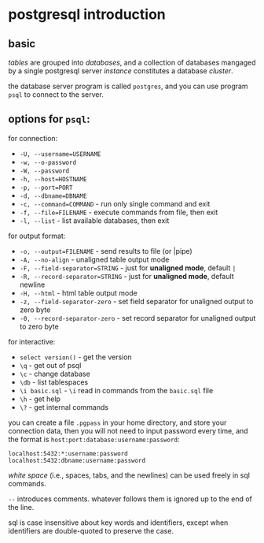 # postgresql introduction

## basic

*tables* are grouped into *databases*, and a collection of databases mangaged by a single postgresql server *instance* constitutes a database *cluster*.

the database server program is called `postgres`, and you can use program `psql` to connect to the server.

## options for `psql`:

for connection:

* `-U, --username=USERNAME`
* `-w, --o-password`
* `-W, --password`
* `-h, --host=HOSTNAME`
* `-p, --port=PORT`
* `-d, --dbname=DBNAME`
* `-c, --command=COMMAND` -  run only single command and exit
* `-f, --file=FILENAME` - execute commands from file, then exit
* `-l, --list` - list available databases, then exit

for output format:

* `-o, --output=FILENAME` - send results to file (or |pipe)
* `-A, --no-align` - unaligned table output mode
* `-F, --field-separator=STRING` - just for **unaligned mode**, default `|`
* `-R, --record-separator=STRING` - just for **unaligned mode**, default newline 
* `-H, --html` - html table output mode
* `-z, --field-separator-zero` - set field separator for unaligned output to zero byte
* `-0, --record-separator-zero` - set record separator for unaligned output to zero byte

for interactive:

* `select version()` - get the version
* `\q` - get out of psql
* `\c` - change database
* `\db` - list tablespaces
* `\i basic.sql` - `\i` read in commands from the `basic.sql` file
* `\h` - get help
* `\?` - get internal commands

you can create a file `.pgpass` in your home directory, and store your connection data, then you will not need to input password every time, and the format is `host:port:database:username:password`:

    localhost:5432:*:username:password
    localhost:5432:dbname:username:password

*white space* (i.e., spaces, tabs, and the newlines) can be used freely in sql commands.

`--` introduces comments. whatever follows them is ignored up to the end of the line.

sql is case insensitive about key words and identifiers, except when identifiers are double-quoted to preserve the case.
